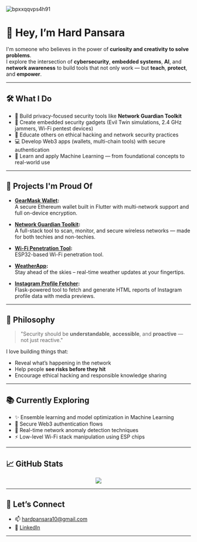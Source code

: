 
![bpxxqqvps4h91](https://github.com/Hardpansara/Hardpansara/assets/150512388/8057fbb5-fa90-47b4-9df3-5bc3bdaa5b71)

# 👋 Hey, I’m Hard Pansara

I'm someone who believes in the power of **curiosity and creativity to solve problems**.  
I explore the intersection of **cybersecurity**, **embedded systems**, **AI**, and **network awareness** to build tools that not only work — but **teach**, **protect**, and **empower**.

---

## 🛠️ What I Do

- 🧰 Build privacy-focused security tools like **Network Guardian Toolkit**
- 📡 Create embedded security gadgets (Evil Twin simulations, 2.4 GHz jammers, Wi-Fi pentest devices)
- 🔐 Educate others on ethical hacking and network security practices
- 💻 Develop Web3 apps (wallets, multi-chain tools) with secure authentication
- 🤖 Learn and apply Machine Learning — from foundational concepts to real-world use

---

## 🧪 Projects I'm Proud Of

- **[GearMask Wallet](https://github.com/Hardpansara/GearMask):**  
  A secure Ethereum wallet built in Flutter with multi-network support and full on-device encryption.

- **[Network Guardian Toolkit](https://github.com/Hardpansara/Network-security-toolkit):**  
  A full-stack tool to scan, monitor, and secure wireless networks — made for both techies and non-techies.

- **[Wi-Fi Penetration Tool](https://github.com/Hardpansara/esp32-wifi-penetration-tool):**  
  ESP32-based Wi-Fi penetration tool. 

- **[WeatherApp](https://github.com/Hardpansara/Weather-App):**  
  Stay ahead of the skies – real-time weather updates at your fingertips.

- **[Instagram Profile Fetcher](https://github.com/Hardpansara/instagram-profile-fetcher):**  
  Flask-powered tool to fetch and generate HTML reports of Instagram profile data with media previews.


---

## 🔐 Philosophy

> "Security should be **understandable**, **accessible**, and **proactive** — not just reactive."

I love building things that:
- Reveal what’s happening in the network
- Help people **see risks before they hit**
- Encourage ethical hacking and responsible knowledge sharing

---

## 📚 Currently Exploring

- ✨ Ensemble learning and model optimization in Machine Learning
- 🧬 Secure Web3 authentication flows
- 🧠 Real-time network anomaly detection techniques
- ⚡ Low-level Wi-Fi stack manipulation using ESP chips

---

## 📈 GitHub Stats

<p align="center">
  <img src="https://github-readme-stats.vercel.app/api?username=Hardpansara&show_icons=true&theme=dracula&line_height=32">
</p>

---

## 🤝 Let’s Connect

- 📫 [hardpansara10@gmail.com](mailto:hardpansara10@gmail.com)
- 💼 [LinkedIn](http://linkedin.com/in/hard-pansara-22582a288)


---

